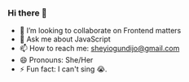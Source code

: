 ### Hi there 👋

- 👯 I’m looking to collaborate on Frontend matters
- 💬 Ask me about JavaScript
- 📫 How to reach me: sheyiogundijo@gmail.com
- 😄 Pronouns: She/Her
- ⚡ Fun fact: I can't sing 😭.
